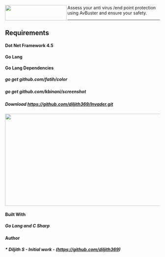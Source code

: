 <img align="left" width="200" height="50" src="https://github.com/diljith369/AvBuster/blob/master/mainimage.PNG">
Assess your anti virus /end point protection using AvBuster and ensure your safety.


--- 
## Requirements
#### Dot Net Framework 4.5 
#### Go Lang
#### Go Lang Dependencies
##### go get github.com/fatih/color
##### go get github.com/kbinani/screenshot

##### Download https://github.com/diljith369/Invader.git
<p align="center">
  <img width="600" height="300" src="https://github.com/diljith369/AvBuster/blob/master/screen1.png">
</p>
 
#### Built With
##### Go Lang and C Sharp

#### Author

##### * **Diljith S** - *Initial work* - (https://github.com/diljith369)
